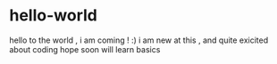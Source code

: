 # hello-world
hello to the world , i am coming ! :)
i am new at this , and quite exicited about coding 
hope soon will learn basics
